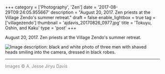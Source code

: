 +++
category = ['Photography', 'Zen']
date = '2017-08-29T09:24:05.955667'
description = "August 20, 2017. Zen priests at the Village Zendo's summer retreat."
draft = false
enable_lightbox = true
tag = ['villagezendo']
thumbnail = 'ajdavis_20170826_0977.jpg'
title = 'Tokuyu, Oshin, and Kaku'
type = 'post'
+++

August 20, 2017. Zen priests at the Village Zendo's summer retreat.

![Image description: black and white photo of three men with shaved heads smiling into the camera, dressed in black robes.](ajdavis_20170826_0977.jpg)

***

<span style="color: gray">Images &copy; A. Jesse Jiryu Davis</span>
